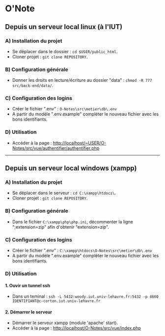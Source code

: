 # O'Note

## Depuis un serveur local linux (à l'IUT)

### A) Installation du projet

- Se déplacer dans le dossier : `cd $USER/public_html`.
- Cloner projet : `git clone REPOSITORY`.

### B) Configuration générale

- Donner les droits en lecture/écriture au dossier "data" : `chmod -R 777 src/back-end/data/`.

### C) Configuration des logins

- Créer le fichier ".env" : `O-Notes\src\metier\db\.env`
- A partir du modèle ".env.example" compléter le nouveau fichier avec les bons identifiants.

### D) Utilisation

- Accéder à la page : [http://localhost/~USER/O-Notes/src/vue/authentifier/authentifier.php](http://localhost/~USER/O-Notes/src/vue/authentifier/authentifier.php)

---

## Depuis un serveur local windows (xampp)

### A) Installation du projet

- Se déplacer dans le serveur : `cd C:\xampp\htdocs\`.
- Cloner projet : `git clone REPOSITORY`.

### B) Configuration générale

- Dans le fichier `C:\xampp\php\php.ini`, décommenter la ligne ";extension=zip" afin d'obtenir "extension=zip".

### C) Configuration des logins

- Créer le fichier ".env" : `C:\xampp\htdocs\O-Notes\src\metier\db\.env`
- A partir du modèle ".env.example" compléter le nouveau fichier avec les bons identifiants.

### D) Utilisation

#### 1. Ouvir un tunnel ssh

- Dans un teminal : `ssh -L 5432:woody.iut.univ-lehavre.fr:5432 -p 4660 IDENTIFIANT@c-corton.iut.univ-lehavre.fr`

#### 2. Démarrer le serveur

- Démarrer le serveur xampp (module 'apache' start).
- Accéder à la page : [http://localhost/O-Notes/src/vue/index.php](http://localhost/O-Notes/src/vue/index.php)
